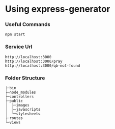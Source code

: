 # Using express-generator 

### Useful Commands
```
npm start
```

### Service Url
```
http://localhost:3000
http://localhost:3000/pray
http://localhost:3000/qb-not-found
```


### Folder Structure
```
├─bin
├─node_modules
├─controllers
├─public
│  ├─images
│  ├─javascripts
│  └─stylesheets
├─routes
└─views
```